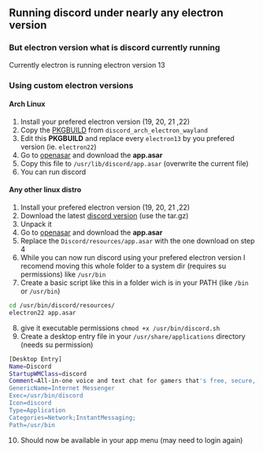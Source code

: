 ## Running discord under nearly any electron version

### But electron version what is discord currently running
Currently electron is running electron version 13

### Using custom electron versions

#### Arch Linux
1. Install your prefered electron version (19, 20, 21 ,22)
2. Copy the [PKGBUILD](https://aur.archlinux.org/cgit/aur.git/plain/PKGBUILD?h=discord_arch_electron_wayland) from `discord_arch_electron_wayland` 
3. Edit this **PKGBUILD** and replace every `electron13` by you prefered version (ie. `electron22`)
4. Go to [openasar](https://openasar.dev) and download the **app.asar**
5. Copy this file to `/usr/lib/discord/app.asar` (overwrite the current file)
6. You can run discord

#### Any other linux distro
1. Install your prefered electron version (19, 20, 21 ,22)
2. Download the latest [discord version](https://discord.com) (use the tar.gz)
3. Unpack it
4. Go to [openasar](https://openasar.dev) and download the **app.asar**
5. Replace the `Discord/resources/app.asar` with the one download on step 4
6. While you can now run discord using your prefered electron version I recomend moving this whole folder to a system dir (requires su permissions) like `/usr/bin`
7. Create a basic script like this in a folder wich is in your PATH (like `/bin` or `/usr/bin`)
```sh
cd /usr/bin/discord/resources/
electron22 app.asar
```
8. give it executable permissions `chmod +x /usr/bin/discord.sh`
9. Create a desktop entry file in your `/usr/share/applications` directory (needs su permission)
```sh
[Desktop Entry]
Name=Discord
StartupWMClass=discord
Comment=All-in-one voice and text chat for gamers that's free, secure, and works on both your desktop and phone.
GenericName=Internet Messenger
Exec=/usr/bin/discord
Icon=discord
Type=Application
Categories=Network;InstantMessaging;
Path=/usr/bin
```
10. Should now be available in your app menu (may need to login again)